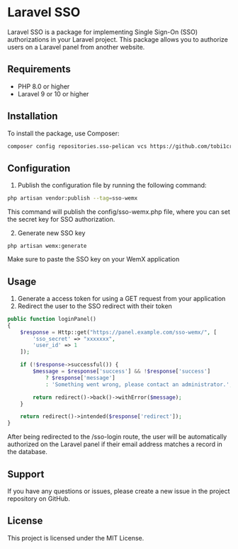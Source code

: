 # Laravel SSO

Laravel SSO is a package for implementing Single Sign-On (SSO) authorizations in your Laravel project. This package allows you to authorize users on a Laravel panel from another website.

## Requirements

- PHP 8.0 or higher
- Laravel 9 or 10 or higher

## Installation

To install the package, use Composer:

```bash
composer config repositories.sso-pelican vcs https://github.com/tobi1craft/sso-pelican.git && composer require tobi1craft/sso-pelican
```

## Configuration
1. Publish the configuration file by running the following command:
```bash
php artisan vendor:publish --tag=sso-wemx
```
This command will publish the config/sso-wemx.php file, where you can set the secret key for SSO authorization.

2. Generate new SSO key
```shell
php artisan wemx:generate
```

Make sure to paste the SSO key on your WemX application

## Usage

1. Generate a access token for using a GET request from your application
2. Redirect the user to the SSO redirect with their token

```php
public function loginPanel()
{
    $response = Http::get("https://panel.example.com/sso-wemx/", [
        'sso_secret' => "xxxxxxx",
        'user_id' => 1
    ]);

    if (!$response->successful()) {
        $message = $response['success'] && !$response['success']
            ? $response['message']
            : 'Something went wrong, please contact an administrator.';

        return redirect()->back()->withError($message);
    }

    return redirect()->intended($response['redirect']);
}
```
After being redirected to the /sso-login route, the user will be automatically authorized on the Laravel panel if their email address matches a record in the database.

## Support

If you have any questions or issues, please create a new issue in the project repository on GitHub.

## License

This project is licensed under the MIT License.
